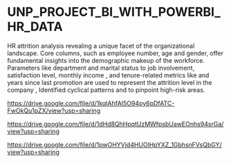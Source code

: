 # UNP_PROJECT_BI_WITH_POWERBI_HR_DATA

HR attrition analysis revealing a unique facet of the organizational landscape. Core columns, such as employee number, age and gender, offer fundamental insights into the demographic makeup of the workforce. Parameters like department and marital status to job involvement, satisfaction level, monthly income , and tenure-related metrics like and years since last promotion are used to represent the  attrition level in the company , Identified cyclical patterns and to pinpoint high-risk areas.

https://drive.google.com/file/d/1kqIAhfAI5O94py6pDfATC-FwOkQu1pZX/view?usp=sharing

https://drive.google.com/file/d/1dHd8QhHpqtUzMWfpsbUawEOnhs94srGa/view?usp=sharing

https://drive.google.com/file/d/1pwOHYVjd4HUOlHpYXZ_1GbhsnFVsQbGY/view?usp=sharing
